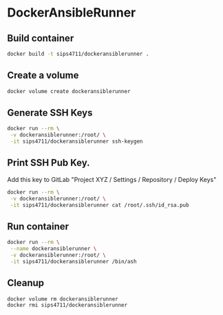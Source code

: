 # DockerAnsibleRunner


## Build container
```sh
docker build -t sips4711/dockeransiblerunner .
```

## Create a volume
```sh
docker volume create dockeransiblerunner
```


## Generate SSH Keys
```sh
docker run --rm \
 -v dockeransiblerunner:/root/ \
 -it sips4711/dockeransiblerunner ssh-keygen
```


## Print SSH Pub Key. 
Add this key to GitLab "Project XYZ / Settings / Repository / Deploy Keys"
```sh
docker run --rm \
 -v dockeransiblerunner:/root/ \
 -it sips4711/dockeransiblerunner cat /root/.ssh/id_rsa.pub
```



## Run container
```sh
docker run --rm \
 --name dockeransiblerunner \
 -v dockeransiblerunner:/root/ \
 -it sips4711/dockeransiblerunner /bin/ash
```



## Cleanup 
```sh
docker volume rm dockeransiblerunner
docker rmi sips4711/dockeransiblerunner
```
